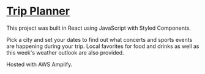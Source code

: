 # [Trip Planner](https://main.d5tlnbeihc1qx.amplifyapp.com/)

This project was built in React using JavaScript with Styled Components.

Pick a city and set your dates to find out what concerts and sports events are happening during your trip. Local favorites for food and drinks as well as this week's weather outlook are also provided.

Hosted with AWS Amplify.

